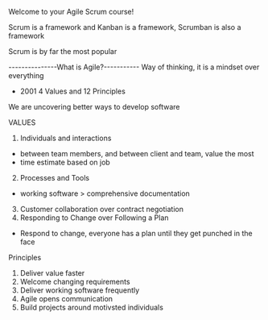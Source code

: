 Welcome to your Agile Scrum course!

Scrum is a framework and Kanban is a framework, Scrumban is also a framework

Scrum is by far the most popular

---------------What is Agile?-----------
Way of thinking, it is a mindset over everything
- 2001
4 Values and 12 Principles

We are uncovering better ways to develop software 

VALUES
1. Individuals and interactions 
- between team members, and between client and team, value the most
- time estimate based on job
2. Processes and Tools
- working software > comprehensive documentation 
3. Customer collaboration over contract negotiation
4. Responding to Change over Following a Plan
- Respond to change, everyone has a plan until they get punched in the face

Principles
1. Deliver value faster
2. Welcome changing requirements
3. Deliver working software frequently 
4. Agile opens communication
5. Build projects around motivsted individuals